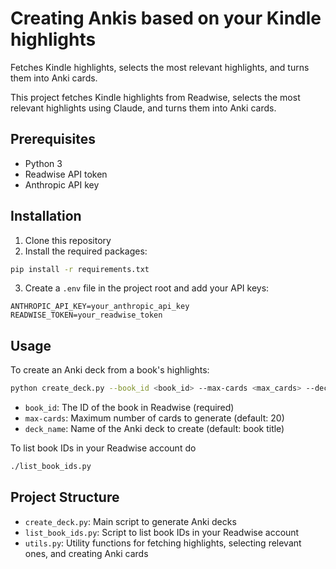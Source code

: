 # Creating Ankis based on your Kindle highlights
Fetches Kindle highlights, selects the most relevant highlights, and turns them into Anki cards.

This project fetches Kindle highlights from Readwise, selects the most relevant highlights using Claude, and turns them into Anki cards.

## Prerequisites

- Python 3
- Readwise API token
- Anthropic API key

## Installation

1. Clone this repository
2. Install the required packages:

```bash
pip install -r requirements.txt
```

3. Create a `.env` file in the project root and add your API keys:

```
ANTHROPIC_API_KEY=your_anthropic_api_key
READWISE_TOKEN=your_readwise_token
```

## Usage

To create an Anki deck from a book's highlights:

```bash
python create_deck.py --book_id <book_id> --max-cards <max_cards> --deck_name <deck_name>
```

- `book_id`: The ID of the book in Readwise (required)
- `max-cards`: Maximum number of cards to generate (default: 20)
- `deck_name`: Name of the Anki deck to create (default: book title)

To list book IDs in your Readwise account do

```bash
./list_book_ids.py
```

## Project Structure

- `create_deck.py`: Main script to generate Anki decks
- `list_book_ids.py`: Script to list book IDs in your Readwise account
- `utils.py`: Utility functions for fetching highlights, selecting relevant ones, and creating Anki cards

